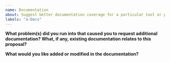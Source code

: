 ```yaml
---
name: Documentation
about: Suggest better documentation coverage for a particular tool or process.
labels: "a-Docs"
---
```


<!--
  Before opening a new issue, please search existing issues:  https://github.com/reposense/RepoSense/issues
-->

**What problem(s) did you run into that caused you to request additional documentation? What, if any, existing documentation relates to this proposal?**
<!--
    Mention the part of the documentation you're referring to
    and how it relates to your request.
-->


**What would you like added or modified in the documentation?**
<!-- 
    Summarize the suggested addition to or
    modification of existing documentation.
-->
